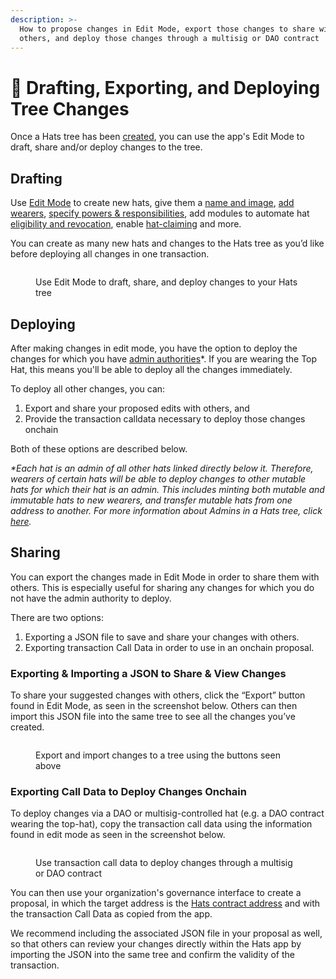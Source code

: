 ```yaml
---
description: >-
  How to propose changes in Edit Mode, export those changes to share with
  others, and deploy those changes through a multisig or DAO contract
---
```


# 🌳 Drafting, Exporting, and Deploying Tree Changes

Once a Hats tree has been [created](creating-my-first-hat.md#1.-creating-a-new-tree), you can use the app's Edit Mode to draft, share and/or deploy changes to the tree.&#x20;

## Drafting

Use [Edit Mode](creating-my-first-hat.md) to create new hats, give them a [name and image](setting-a-hats-basic-properties.md), [add wearers](adding-wearers.md), [specify powers & responsibilities](connecting-hats-w-authorities-and-responsibilities/documenting-hat-powers-and-responsibilities.md), add modules to automate hat [eligibility and revocation](setting-accountabilities/eligibility-requirements-for-wearers.md), enable [hat-claiming](making-hats-claimable.md) and more.&#x20;

You can create as many new hats and changes to the Hats tree as you’d like before deploying all changes in one transaction.&#x20;

<figure><img src="https://lh7-us.googleusercontent.com/1fftIQh9W2kDYhOZSp1seaeN_PzP8Vi0o7fdm7hgaOS1esyxE5JjtZn3OFqzbq4KxvwYAp-rNbRNpZKRdBONL-Ad9nXCX52USWkXT5b6bJtGQ3jno4jddCAa0B_93IGKneaoFJG7tOw1JL14N26T2Ew" alt=""><figcaption><p>Use Edit Mode to draft, share, and deploy changes to your Hats tree</p></figcaption></figure>

## Deploying

After making changes in edit mode, you have the option to deploy the changes for which you have [admin authorities](setting-accountabilities/admins-creating-issuing-and-revising-hats.md)\*. If you are wearing the Top Hat, this means you'll be able to deploy all the changes immediately.

To deploy all other changes, you can:

1. Export and share your proposed edits with others, and&#x20;
2. Provide the transaction calldata necessary to deploy those changes onchain

Both of these options are described below.

_\*Each hat is an admin of all other hats linked directly below it. Therefore, wearers of certain hats will be able to deploy changes to other mutable hats for which their hat is an admin. This includes minting both mutable and immutable hats to new wearers, and transfer mutable hats from one address to another. For more information about Admins in a Hats tree, click_ [_here_](setting-accountabilities/admins-creating-issuing-and-revising-hats.md)_._

## Sharing

You can export the changes made in Edit Mode in order to share them with others. This is especially useful for sharing any changes for which you do not have the admin authority to deploy. &#x20;

There are two options:

1. Exporting a JSON file to save and share your changes with others.
2. Exporting transaction Call Data in order to use in an onchain proposal.

### Exporting & Importing a JSON to Share & View Changes

To share your suggested changes with others, click the “Export” button found in Edit Mode, as seen in the screenshot below. Others can then import this JSON file into the same tree to see all the changes you’ve created.&#x20;

<figure><img src="https://lh7-us.googleusercontent.com/HTP0014QPYzyHMq6-JkW4e571VT-dpMx9dBIwqYhIVVgIDE_EzZBqcDnQqQteARn0qR0Z781ExFN46DpLn8yIvy_huRfulj5WgyFFk4JicvRJLhBAzO6SDBm93JEudzt7ZefqfuiE3HtRqIm19VsmF0" alt=""><figcaption><p>Export and import changes to a tree using the buttons seen above</p></figcaption></figure>

### Exporting Call Data to Deploy Changes Onchain

To deploy changes via a DAO or multisig-controlled hat (e.g. a DAO contract wearing the top-hat), copy the transaction call data using the information found in edit mode as seen in the screenshot below.&#x20;

<figure><img src="https://lh7-us.googleusercontent.com/rqSJsl2uUqEfMtsobOUPDN7BC6VXdfJj6aEW1bq4dYK-WwoDCEWT8n2cPS7mcslg9OKB8Mfs8EAuj1Tedipq5zEaIpOVnAd7MmLLxyCuT7G4Hk5t1d9W6ar6o3yZCzCE2jxXcUykexKRDFHoy_OUJbs" alt=""><figcaption><p>Use transaction call data to deploy changes through a multisig or DAO contract</p></figcaption></figure>

You can then use your organization's governance interface to create a proposal, in which the target address is the [Hats contract address](connecting-hats-with-authorities/hats-protocol-contract-addresses.md) and with the transaction Call Data as copied from the app.&#x20;

We recommend including the associated JSON file in your proposal as well, so that others can review your changes directly within the Hats app by importing the JSON into the same tree and confirm the validity of the transaction.
